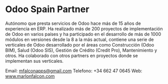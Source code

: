 # Odoo Spain Partner
Autónomo que presta servicios de Odoo hace más de 15 años de experiencia en ERP. Ha realizado más de 200 proyectos de implementación de Odoo en varios países y ha participado en el desarrollo de más de 1000 módulos en versiones desde la 8 a la más actual, contiene una serie de verticales de Odoo desarrollado por el áreas como Construcción (Odoo BIM), Salud (Odoo SIS), Gestión de Crédito (Credit Pro), Mantenimiento y otros. Ha colaborado con otros partners en proyectos donde se implementan sus verticales.

Email: mfalconapps@gmail.com
Telefono: +34 662 47 0645
Web: www.marlonfalcon.com

